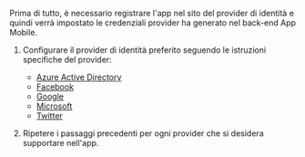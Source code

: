 
Prima di tutto, è necessario registrare l'app nel sito del provider di identità e quindi verrà impostato le credenziali provider ha generato nel back-end App Mobile.

1. Configurare il provider di identità preferito seguendo le istruzioni specifiche del provider: 
    
    + [Azure Active Directory](../articles/app-service-mobile/app-service-mobile-how-to-configure-active-directory-authentication.md)
    + [Facebook](../articles/app-service-mobile/app-service-mobile-how-to-configure-facebook-authentication.md)
    + [Google](../articles/app-service-mobile/app-service-mobile-how-to-configure-google-authentication.md)
    + [Microsoft](../articles/app-service-mobile/app-service-mobile-how-to-configure-microsoft-authentication.md)
    + [Twitter](../articles/app-service-mobile/app-service-mobile-how-to-configure-twitter-authentication.md)

2. Ripetere i passaggi precedenti per ogni provider che si desidera supportare nell'app.


<!-- URLs. -->
[Azure portal]: https://portal.azure.com/
